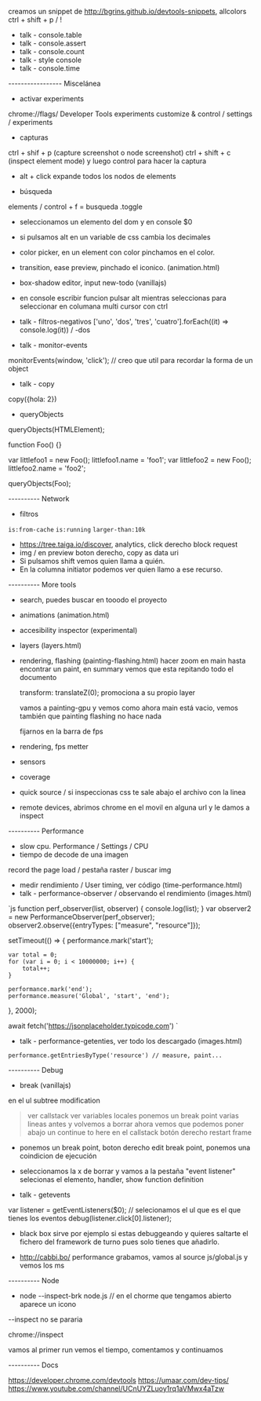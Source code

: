 creamos un snippet de http://bgrins.github.io/devtools-snippets, allcolors
ctrl + shift + p / !

- talk - console.table
- talk - console.assert
- talk - console.count
- talk - style console
- talk - console.time

----------------- Miscelánea

- activar experiments

chrome://flags/
Developer Tools experiments 
customize & control / settings / experiments

- capturas

ctrl + shif + p (capture screenshot o node screenshot)
ctrl + shift + c (inspect element mode) y luego control para hacer la captura

- alt + click expande todos los nodos de elements

- búsqueda

elements / control + f = busqueda .toggle

- seleccionamos un elemento del dom y en console $0

- si pulsamos alt en un variable de css cambia los decimales

- color picker, en un element con color pinchamos en el color.

- transition, ease preview, pinchado el iconico. (animation.html)

- box-shadow editor, input new-todo (vanillajs)

- en console escribir funcion
    pulsar alt mientras seleccionas para seleccionar en columana
    multi cursor con ctrl

- talk - filtros-negativos ['uno', 'dos', 'tres', 'cuatro'].forEach((it) => console.log(it)) / -dos

- talk - monitor-events

monitorEvents(window, 'click'); // creo que util para recordar la forma de un object

-  talk - copy

copy({hola: 2})

- queryObjects

queryObjects(HTMLElement);

function Foo() {}

var littlefoo1 = new Foo();
littlefoo1.name = 'foo1';
var littlefoo2 = new Foo();
littlefoo2.name = 'foo2';

queryObjects(Foo);


---------- Network
- filtros

`is:from-cache`
`is:running`
`larger-than:10k`

- https://tree.taiga.io/discover, analytics, click derecho block request
- img / en preview boton derecho, copy as data uri
- Si pulsamos shift vemos quien llama a quién.
- En la columna initiator podemos ver quien llamo a ese recurso.

---------- More tools

- search, puedes buscar en tooodo el proyecto
- animations (animation.html)
- accesibility inspector (experimental)
- layers (layers.html)
- rendering, flashing (painting-flashing.html)
  hacer zoom en main hasta encontrar un paint, en summary vemos que esta repitando todo el documento

   transform: translateZ(0); promociona a su propio layer

  vamos a painting-gpu y vemos como ahora main está vacio, 
  vemos también que painting flashing no hace nada

  fijarnos en la barra de fps 

- rendering, fps metter
- sensors
- coverage 
- quick source / si inspeccionas css te sale abajo el archivo con la linea
- remote devices, abrimos chrome en el movil en alguna url y le damos a inspect

---------- Performance

- slow cpu. Performance / Settings / CPU
- tiempo de decode de una imagen

record the page load / pestaña raster / buscar img

- medir rendimiento / User timing, ver código (time-performance.html)
- talk - performance-observer / observando el rendimiento (images.html)

`js
function perf_observer(list, observer) { 
   console.log(list);
} 
var observer2 = new PerformanceObserver(perf_observer); 
observer2.observe({entryTypes: ["measure", "resource"]});

setTimeout(() => {
    performance.mark('start');

    var total = 0;
    for (var i = 0; i < 10000000; i++) {
        total++;
    }

    performance.mark('end');
    performance.measure('Global', 'start', 'end');
}, 2000);

await fetch('https://jsonplaceholder.typicode.com')
`

- talk - performance-getenties, ver todo los descargado (images.html)

`performance.getEntriesByType('resource') // measure, paint...` 

---------- Debug

- break (vanillajs) 

en el ul subtree modification

> ver callstack
> ver variables locales
> ponemos un break point varias lineas antes y volvemos a borrar
  ahora vemos que podemos poner abajo un continue to here
> en el callstack botón derecho restart frame

- ponemos un break point, boton derecho edit break point, ponemos una coindicion de ejecución

- seleccionamos la x de borrar y vamos a la pestaña "event listener"
  selecionas el elemento, handler, show function definition

- talk - getevents

var listener = getEventListeners($0); // selecionamos el ul que es el que tienes los eventos
    debug(listener.click[0].listener);

- black box sirve por ejemplo si estas debuggeando y quieres saltarte el fichero del framework de turno pues solo tienes que añadirlo.

- http://cabbi.bo/ performance grabamos, vamos al source js/global.js y vemos los ms

---------- Node

- node --inspect-brk node.js // en el chorme que tengamos abierto aparece un icono

--inspect no se pararia

chrome://inspect

vamos al primer run vemos el tiempo, comentamos y continuamos

---------- Docs

https://developer.chrome.com/devtools
https://umaar.com/dev-tips/
https://www.youtube.com/channel/UCnUYZLuoy1rq1aVMwx4aTzw 